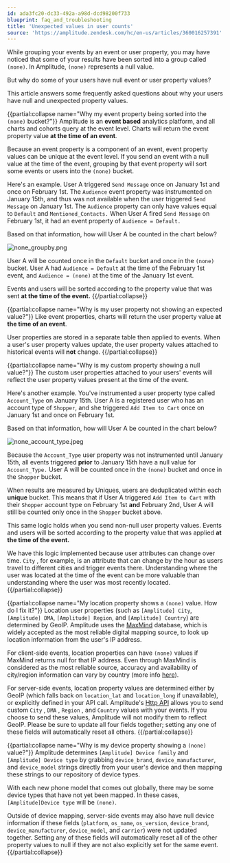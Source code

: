 ```yaml
---
id: ada3fc20-dc33-492a-a98d-dcd98200f733
blueprint: faq_and_troubleshooting
title: 'Unexpected values in user counts'
source: 'https://amplitude.zendesk.com/hc/en-us/articles/360016257391'
---
```

While grouping your events by an event or user property, you may have noticed that some of your results have been sorted into a group called `(none)`. In Amplitude, `(none)` represents a null value.

But why do some of your users have null event or user property values?

This article answers some frequently asked questions about why your users have null and unexpected property values.


{{partial:collapse name="Why my event property being sorted into the `(none)` bucket?"}}
Amplitude is an **event based** analytics platform, and all charts and cohorts query at the event level. Charts will return the event property value **at the time of an event**.

Because an event property is a component of an event, event property values can be unique at the event level. If you send an event with a null value at the time of the event, grouping by that event property will sort some events or users into the `(none)` bucket.

Here's an example. User A triggered `Send Message` once on January 1st and once on February 1st. The `Audience` event property was instrumented on January 15th, and thus was not available when the user triggered `Send Message` on January 1st. The `Audience` property can only have values equal to `Default` and `Mentioned_Contacts.` When User A fired `Send Message` on February 1st, it had an event property of `Audience = Default.`

Based on that information, how will User A be counted in the chart below?

![none_groupby.png](/docs/output/img/faq/none-groupby-png.png)

User A will be counted once in the `Default` bucket and once in the `(none)` bucket. User A had `Audience = Default` at the time of the February 1st event, and `Audience = (none)` at the time of the January 1st event.

Events and users will be sorted according to the property value that was sent **at the time of the event.**
{{/partial:collapse}}


{{partial:collapse name="Why is my user property not showing an expected value?"}}
Like event properties, charts will return the user property value **at the time of an event**.

User properties are stored in a separate table then applied to events. When a user's user property values update, the user property values attached to historical events will **not** change.
{{/partial:collapse}}


{{partial:collapse name="Why is my custom property showing a null value?"}}
The custom user properties attached to your users' events will reflect the user property values present at the time of the event.

Here's another example. You've instrumented a user property type called `Account_Type` on January 15th. User A is a registered user who has an account type of `Shopper`, and she triggered `Add Item to Cart` once on January 1st and once on February 1st.

Based on that information, how will User A be counted in the chart below?

![none_account_type.jpeg](/docs/output/img/faq/none-account-type-jpeg.jpeg)

Because the `Account_Type` user property was not instrumented until January 15th, all events triggered **prior** to January 15th have a null value for `Account_Type.` User A will be counted once in the `(none)` bucket and once in the `Shopper` bucket.

When results are measured by Uniques, users are deduplicated within each **unique** bucket. This means that if User A triggered `Add Item to Cart` with their `Shopper` account type on February 1st **and** February 2nd, User A will still be counted only once in the `Shopper` bucket above.

This same logic holds when you send non-null user property values. Events and users will be sorted according to the property value that was applied **at the time of the event.**

We have this logic implemented because user attributes can change over time. `City` , for example, is an attribute that can change by the hour as users travel to different cities and trigger events there. Understanding where the user was located at the time of the event can be more valuable than understanding where the user was most recently located.
{{/partial:collapse}}


{{partial:collapse name="My location property shows a `(none)` value. How do I fix it?"}}
Location user properties (such as `[Amplitude] City`, `[Amplitude] DMA`, `[Amplitude] Region`, and `[Amplitude] Country`) are determined by GeoIP. Amplitude uses the [MaxMind](https://www.maxmind.com/en/home) database, which is widely accepted as the most reliable digital mapping source, to look up location information from the user's IP address.

For client-side events, location properties can have `(none)` values if MaxMind returns null for that IP address. Even through MaxMind is considered as the most reliable source, accuracy and availability of city/region information can vary by country (more info [here](https://www.maxmind.com/en/geoip2-city-accuracy-comparison?country=&resolution=50)).

For server-side events, location property values are determined either by GeoIP (which falls back on `location_lat` and `location_long` if unavailable), or explicitly defined in your API call. Amplitude's [Http API](/docs/apis/analytics/http-c2) allows you to send custom `City` , `DMA` , `Region` , and `Country` values with your events. If you choose to send these values, Amplitude will not modify them to reflect GeoIP. Please be sure to update all four fields together; setting any one of these fields will automatically reset all others.
{{/partial:collapse}}


{{partial:collapse name="Why is my device property showing a `(none)` value?"}}
Amplitude determines `[Amplitude] Device family` and `[Amplitude] Device type` by grabbing `device_brand`, `device_manufacturer`, and `device_model` strings directly from your user's device and then mapping these strings to our repository of device types.

With each new phone model that comes out globally, there may be some device types that have not yet been mapped. In these cases, `[Amplitude]Device type` will be `(none)`.

Outside of device mapping, server-side events may also have null device information if these fields (`platform`, `os_name`, `os_version`, `device_brand`, `device_manufacturer`, `device_model`, and `carrier`) were not updated together. Setting any of these fields will automatically reset all of the other property values to null if they are not also explicitly set for the same event.
{{/partial:collapse}}
